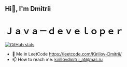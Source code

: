 ## Hi👋, I'm Dmitrii
# Ｊａｖａ－ｄｅｖｅｌｏｐｅｒ


[![ GitHub stats](https://github-readme-stats.vercel.app/api?username=kirillov-dmitrii)](https://github.com/kirillov-dmitrii/github-readme-stats)

- 🌱 Me in LeetCode https://leetcode.com/Kirillov-Dmitrii/
- 📫 How to reach me: kirillovdmitrii_at@mail.ru


